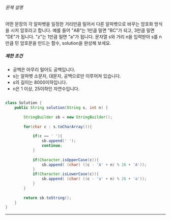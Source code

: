 

###### 문제 설명

어떤 문장의 각 알파벳을 일정한 거리만큼 밀어서 다른 알파벳으로 바꾸는 암호화 방식을 시저 암호라고 합니다. 예를 들어 "AB"는 1만큼 밀면 "BC"가 되고, 3만큼 밀면 "DE"가 됩니다. "z"는 1만큼 밀면 "a"가 됩니다. 문자열 s와 거리 n을 입력받아 s를 n만큼 민 암호문을 만드는 함수, solution을 완성해 보세요.

##### 제한 조건

-   공백은 아무리 밀어도 공백입니다.
-   s는 알파벳 소문자, 대문자, 공백으로만 이루어져 있습니다.
-   s의 길이는 8000이하입니다.
-   n은 1 이상, 25이하인 자연수입니다.


```java

class Solution {
    public String solution(String s, int n) {
        
        StringBuilder sb = new StringBuilder();
        
        for(char c : s.toCharArray()){
            
            if(c == ' '){
                sb.append(' ');
                continue;
            }
            
            if(Character.isUpperCase(c)){
                sb.append( (char) ((c - 'A' + n) % 26 + 'A')); 
            }
            if(Character.isLowerCase(c)){
                sb.append( (char) ((c - 'a' + n) % 26 + 'a')); 
            }
        }
        
        return sb.toString();
    }
}

```



---------------------------------------------------------

